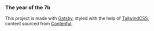 ### The year of the 7b

This project is made with [Gatsby](https://www.gatsbyjs.org/), styled with the help of [TailwindCSS](https://tailwindcss.com/), content sourced from [Contenful](https://www.contentful.com/).
